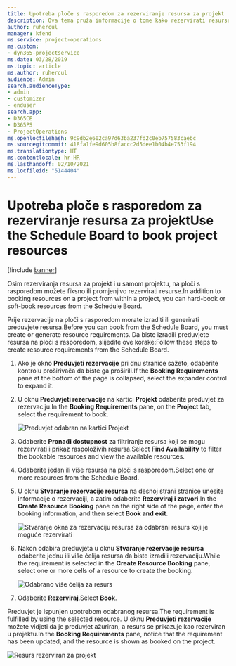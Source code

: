 ```yaml
---
title: Upotreba ploče s rasporedom za rezerviranje resursa za projekt
description: Ova tema pruža informacije o tome kako rezervirati resurse.
author: ruhercul
manager: kfend
ms.service: project-operations
ms.custom:
- dyn365-projectservice
ms.date: 03/28/2019
ms.topic: article
ms.author: ruhercul
audience: Admin
search.audienceType:
- admin
- customizer
- enduser
search.app:
- D365CE
- D365PS
- ProjectOperations
ms.openlocfilehash: 9c9db2e602ca97d63ba237fd2c0eb757583caebc
ms.sourcegitcommit: 418fa1fe9d605b8faccc2d5dee1b04b4e753f194
ms.translationtype: HT
ms.contentlocale: hr-HR
ms.lasthandoff: 02/10/2021
ms.locfileid: "5144404"
---
```

# <a name="use-the-schedule-board-to-book-project-resources"></a><span data-ttu-id="ef784-103">Upotreba ploče s rasporedom za rezerviranje resursa za projekt</span><span class="sxs-lookup"><span data-stu-id="ef784-103">Use the Schedule Board to book project resources</span></span>

[!include [banner](../includes/psa-now-project-operations.md)]

<span data-ttu-id="ef784-104">Osim rezerviranja resursa za projekt i u samom projektu, na ploči s rasporedom možete fiksno ili promjenjivo rezervirati resurse.</span><span class="sxs-lookup"><span data-stu-id="ef784-104">In addition to booking resources on a project from within a project, you can hard-book or soft-book resources from the Schedule Board.</span></span>

<span data-ttu-id="ef784-105">Prije rezervacije na ploči s rasporedom morate izraditi ili generirati preduvjete resursa.</span><span class="sxs-lookup"><span data-stu-id="ef784-105">Before you can book from the Schedule Board, you must create or generate resource requirements.</span></span> <span data-ttu-id="ef784-106">Da biste izradili preduvjete resursa na ploči s rasporedom, slijedite ove korake:</span><span class="sxs-lookup"><span data-stu-id="ef784-106">Follow these steps to create resource requirements from the Schedule Board.</span></span>

1. <span data-ttu-id="ef784-107">Ako je okno **Preduvjeti rezervacije** pri dnu stranice sažeto, odaberite kontrolu proširivača da biste ga proširili.</span><span class="sxs-lookup"><span data-stu-id="ef784-107">If the **Booking Requirements** pane at the bottom of the page is collapsed, select the expander control to expand it.</span></span>
2. <span data-ttu-id="ef784-108">U oknu **Preduvjeti rezervacije** na kartici **Projekt** odaberite preduvjet za rezervaciju.</span><span class="sxs-lookup"><span data-stu-id="ef784-108">In the **Booking Requirements** pane, on the **Project** tab, select the requirement to book.</span></span>

    ![Preduvjet odabran na kartici Projekt](media/Resource-Management-image73.png)

3. <span data-ttu-id="ef784-110">Odaberite **Pronađi dostupnost** za filtriranje resursa koji se mogu rezervirati i prikaz raspoloživih resursa.</span><span class="sxs-lookup"><span data-stu-id="ef784-110">Select **Find Availability** to filter the bookable resources and view the available resources.</span></span> 
4. <span data-ttu-id="ef784-111">Odaberite jedan ili više resursa na ploči s rasporedom.</span><span class="sxs-lookup"><span data-stu-id="ef784-111">Select one or more resources from the Schedule Board.</span></span> 
5. <span data-ttu-id="ef784-112">U oknu **Stvaranje rezervacije resursa** na desnoj strani stranice unesite informacije o rezervaciji, a zatim odaberite **Rezerviraj i zatvori**.</span><span class="sxs-lookup"><span data-stu-id="ef784-112">In the **Create Resource Booking** pane on the right side of the page, enter the booking information, and then select **Book and exit**.</span></span>

    ![Stvaranje okna za rezervaciju resursa za odabrani resurs koji je moguće rezervirati](media/Resource-Management-image74.png)

6. <span data-ttu-id="ef784-114">Nakon odabira preduvjeta u oknu **Stvaranje rezervacije resursa** odaberite jednu ili više ćelija resursa da biste izradili rezervaciju.</span><span class="sxs-lookup"><span data-stu-id="ef784-114">While the requirement is selected in the **Create Resource Booking** pane, select one or more cells of a resource to create the booking.</span></span>

    ![Odabrano više ćelija za resurs](media/Resource-Management-image75.png)

7. <span data-ttu-id="ef784-116">Odaberite **Rezerviraj**.</span><span class="sxs-lookup"><span data-stu-id="ef784-116">Select **Book**.</span></span>

<span data-ttu-id="ef784-117">Preduvjet je ispunjen upotrebom odabranog resursa.</span><span class="sxs-lookup"><span data-stu-id="ef784-117">The requirement is fulfilled by using the selected resource.</span></span> <span data-ttu-id="ef784-118">U oknu **Preduvjeti rezervacije** možete vidjeti da je preduvjet ažuriran, a resurs se prikazuje kao rezerviran u projektu.</span><span class="sxs-lookup"><span data-stu-id="ef784-118">In the **Booking Requirements** pane, notice that the requirement has been updated, and the resource is shown as booked on the project.</span></span>

![Resurs rezerviran za projekt](media/Resource-Management-image76.png)
